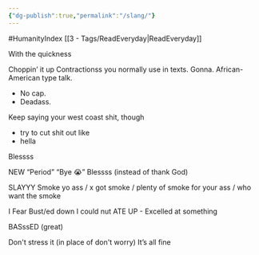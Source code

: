 ```yaml
---
{"dg-publish":true,"permalink":"/slang/"}
---
```


#HumanityIndex  [[3 - Tags/ReadEveryday\|ReadEveryday]]


With the quickness

Choppin’ it up 
Contractionss you normally use in texts. Gonna. 
African-American type talk. 
- No cap. 
- Deadass. 

Keep saying your west coast shit, though 
- try to cut shit out like 
- hella



Blessss


NEW 
“Period” 
“Bye 😭”
Blessss (instead of thank God)

SLAYYY
Smoke yo ass / x got smoke /  plenty of smoke for your ass / who want the smoke

I Fear
Bust/ed down
I could nut
ATE UP - Excelled at something

BASssED (great)

Don't stress it (in place of don't worry)
It’s all fine

